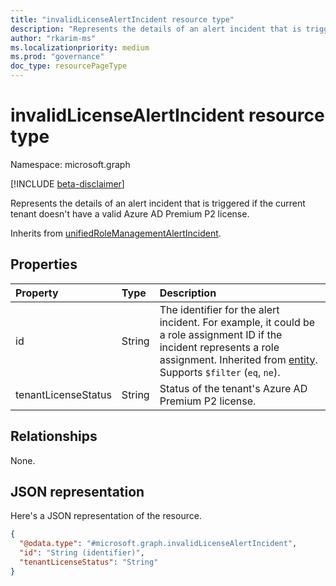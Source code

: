 ```yaml
---
title: "invalidLicenseAlertIncident resource type"
description: "Represents the details of an alert incident that is triggered if the current tenant doesn't have a valid Azure AD Premium P2 license."
author: "rkarim-ms"
ms.localizationpriority: medium
ms.prod: "governance"
doc_type: resourcePageType
---
```


# invalidLicenseAlertIncident resource type

Namespace: microsoft.graph

[!INCLUDE [beta-disclaimer](../../includes/beta-disclaimer.md)]

Represents the details of an alert incident that is triggered if the current tenant doesn't have a valid Azure AD Premium P2 license.

Inherits from [unifiedRoleManagementAlertIncident](../resources/unifiedrolemanagementalertincident.md).

## Properties
|Property|Type|Description|
|:---|:---|:---|
|id|String|The identifier for the alert incident. For example, it could be a role assignment ID if the incident represents a role assignment. Inherited from [entity](../resources/entity.md). Supports `$filter` (`eq`, `ne`).|
|tenantLicenseStatus|String|Status of the tenant's Azure AD Premium P2 license.|

## Relationships
None.

## JSON representation
Here's a JSON representation of the resource.
<!-- {
  "blockType": "resource",
  "keyProperty": "id",
  "@odata.type": "microsoft.graph.invalidLicenseAlertIncident",
  "baseType": "microsoft.graph.unifiedRoleManagementAlertIncident",
  "openType": false
}
-->
``` json
{
  "@odata.type": "#microsoft.graph.invalidLicenseAlertIncident",
  "id": "String (identifier)",
  "tenantLicenseStatus": "String"
}
```

